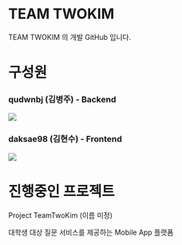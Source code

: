 # TEAM TWOKIM

TEAM TWOKIM 의 개발 GitHub 입니다.

# 구성원

### qudwnbj (김병주) - Backend

<a href="https://github.com/qudwnbj">
<img src="https://img.shields.io/badge/-qudwnbj-181717?style=flat-square&logo=Github"/>
</a>

### daksae98 (김현수) - Frontend
<a href="https://github.com/daksae98">
<img src="https://img.shields.io/badge/-daksae98-181717?style=flat-square&logo=Github"/>
</a>

# 진행중인 프로젝트

Project TeamTwoKim (이름 미정)

대학생 대상 질문 서비스를 제공하는 
Mobile App 플랫폼

